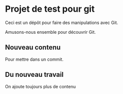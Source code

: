 # Projet de test pour git

Ceci est un dépôt pour faire des manipulations avec Git.

Amusons-nous ensemble pour découvrir Git.

## Nouveau contenu

Pour mettre dans un commit.

## Du nouveau travail
On ajoute toujours plus de contenu
